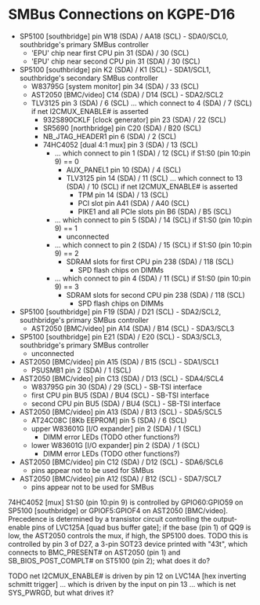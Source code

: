 SMBus Connections on KGPE-D16
=============================

* SP5100 [southbridge] pin W18 (SDA) / AA18 (SCL) - SDA0/SCL0, southbridge's primary SMBus controller
  * 'EPU' chip near first CPU pin 31 (SDA) / 30 (SCL)
  * 'EPU' chip near second CPU pin 31 (SDA) / 30 (SCL)
* SP5100 [southbridge] pin K2 (SDA) / K1 (SCL) - SDA1/SCL1, southbridge's secondary SMBus controller
  * W83795G [system monitor] pin 34 (SDA) / 33 (SCL)
  * AST2050 [BMC/video] C14 (SDA) / D14 (SCL) - SDA2/SCL2
  * TLV3125 pin 3 (SDA) / 6 (SCL) ... which connect to 4 (SDA) / 7 (SCL) if net I2CMUX_ENABLE# is asserted
    * 932S890CKLF [clock generator] pin 23 (SDA) / 22 (SCL)
    * SR5690 [northbridge] pin C20 (SDA) / B20 (SCL)
    * NB_JTAG_HEADER1 pin 6 (SDA) / 2 (SCL)
    * 74HC4052 [dual 4:1 mux] pin 3 (SDA) / 13 (SCL)
      * ... which connect to pin 1 (SDA) / 12 (SCL) if S1:S0 (pin 10:pin 9) == 0
        * AUX_PANEL1 pin 10 (SDA) / 4 (SCL)
        * TLV3125 pin 14 (SDA) / 11 (SCL) ... which connect to 13 (SDA) / 10 (SCL) if net I2CMUX_ENABLE# is asserted
          * TPM pin 14 (SDA) / 13 (SCL)
          * PCI slot pin A41 (SDA) / A40 (SCL)
          * PIKE1 and all PCIe slots pin B6 (SDA) / B5 (SCL)
      * ... which connect to pin 5 (SDA) / 14 (SCL) if S1:S0 (pin 10:pin 9) == 1
        * unconnected
      * ... which connect to pin 2 (SDA) / 15 (SCL) if S1:S0 (pin 10:pin 9) == 2
        * SDRAM slots for first CPU pin 238 (SDA) / 118 (SCL)
          * SPD flash chips on DIMMs
      * ... which connect to pin 4 (SDA) / 11 (SCL) if S1:S0 (pin 10:pin 9) == 3
        * SDRAM slots for second CPU pin 238 (SDA) / 118 (SCL)
          * SPD flash chips on DIMMs
* SP5100 [southbridge] pin F19 (SDA) / D21 (SCL) - SDA2/SCL2, southbridge's primary SMBus controller
  * AST2050 [BMC/video] pin A14 (SDA) / B14 (SCL) - SDA3/SCL3
* SP5100 [southbridge] pin E21 (SDA) / E20 (SCL) - SDA3/SCL3, southbridge's primary SMBus controller
  * unconnected
* AST2050 [BMC/video] pin A15 (SDA) / B15 (SCL) - SDA1/SCL1
  * PSUSMB1 pin 2 (SDA) / 1 (SCL)
* AST2050 [BMC/video] pin C13 (SDA) / D13 (SCL) - SDA4/SCL4
  * W83795G pin 30 (SDA) / 29 (SCL) - SB-TSI interface
  * first CPU pin BU5 (SDA) / BU4 (SCL) - SB-TSI interface
  * second CPU pin BU5 (SDA) / BU4 (SCL) - SB-TSI interface
* AST2050 [BMC/video] pin A13 (SDA) / B13 (SCL) - SDA5/SCL5
  * AT24C08C [8Kb EEPROM] pin 5 (SDA) / 6 (SCL)
  * upper W83601G [I/O expander] pin 2 (SDA) / 1 (SCL)
    * DIMM error LEDs (TODO other functions?)
  * lower W83601G [I/O expander] pin 2 (SDA) / 1 (SCL)
    * DIMM error LEDs (TODO other functions?)
* AST2050 [BMC/video] pin C12 (SDA) / D12 (SCL) - SDA6/SCL6
  * pins appear not to be used for SMBus
* AST2050 [BMC/video] pin A12 (SDA) / B12 (SCL) - SDA7/SCL7
  * pins appear not to be used for SMBus

74HC4052 [mux] S1:S0 (pin 10:pin 9) is controlled by GPIO60:GPIO59 on SP5100 [southbridge] or GPIOF5:GPIOF4 on AST2050 [BMC/video].
Precedence is determined by a transistor circuit controlling the output-enable pins of LVC125A [quad bus buffer gate]; if the base
(pin 1) of QQ9 is low, the AST2050 controls the mux, if high, the SP5100 does.  TODO this is controlled by pin 3 of D27, a 3-pin
SOT23 device printed with "43t", which connects to BMC_PRESENT# on AST2050 (pin 1) and SB_BIOS_POST_COMPLT# on ST5100 (pin 2); what
does it do?

TODO net I2CMUX_ENABLE# is driven by pin 12 on LVC14A [hex inverting schmitt trigger] ... which is driven by the input on pin 13 ...
which is net SYS_PWRGD, but what drives it?
